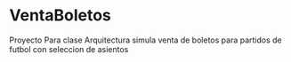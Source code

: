 # VentaBoletos
Proyecto Para clase Arquitectura simula venta de boletos para partidos de futbol con seleccion de asientos
